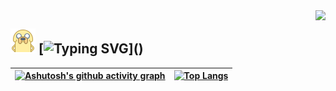 <img align="right" src="https://count.getloli.com/get/@:Mozcy?theme=asoul">

## ![jake-40](images/jake-40.png) [![Typing SVG](https://readme-typing-svg.demolab.com?font=Fira+Code&pause=1000&center=%E9%94%99%E8%AF%AF%E7%9A%84&vCenter=%E7%9C%9F%E7%9A%84&multiline=true&repeat=%E9%94%99%E8%AF%AF%E7%9A%84&width=330&height=30&lines=Hi%EF%BC%81I'm+Mozcy+Nice+to+visit.)]()

| [![Ashutosh's github activity graph](https://github-readme-activity-graph.vercel.app/graph?username=Ashutosh00710)](https://github.com/ashutosh00710/github-readme-activity-graph) | [![Top Langs](https://github-readme-stats.vercel.app/api/top-langs/?username=Mozcy&layout=compact)](https://github.com/anuraghazra/github-readme-stats) |
| :--------------------------------------------------------------------------------------------------------------------------------------------------------------------------------- | :------------------------------------------------------------------------------------------------------------------------------------------------------ |





